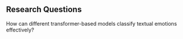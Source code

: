 ## Research Questions

How can different transformer-based models classify textual emotions effectively?
